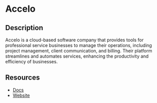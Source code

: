 # Accelo

## Description
Accelo is a cloud-based software company that provides tools for professional service businesses to manage their operations, including project management, client communication, and billing. Their platform streamlines and automates services, enhancing the productivity and efficiency of businesses.

## Resources
* [Docs](https://api.accelo.com/docs)
* [Website](accelo.com)